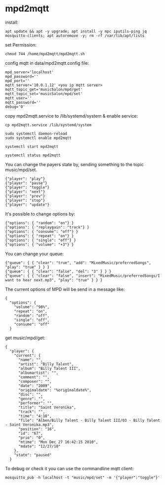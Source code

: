 # mpd2mqtt

install:

    apt update && apt -y upgrade; apt install -y mpc iputils-ping jq mosquitto-clients; apt autoremove -y; rm -rf /var/lib/apt/lists

set Permission:

    chmod 744 /home/mpd2mqtt/mpd2mqtt.sh
    
 config mqtt in data/mpd2mqtt.config file:
 
    mpd_server='localhost'
    mpd_password=''
    mpd_port=''
    mqtt_server='10.0.1.12' <you ip mqtt server>
    mqtt_topic_get='musicSalon/mpd/get'
    mqtt_topic_set='musicSalon/mpd/set'
    mqtt_user=''
    mqtt_password=''
    debug='0'

copy mpd2mqtt.service to /lib/systemd/system & enable service:

    cp mpd2mqtt.service /lib/systemd/system

    sudo systemctl daemon-reload
    sudo systemctl enable mpd2mqtt

    systemctl start mpd2mqtt
    
    systemctl status mpd2mqtt


You can change the payers state by, sending something to the topic music/mpd/set.

    {"player": "play"}
    {"player": "pause"}
    {"player": "toggle"}
    {"player": "next"}
    {"player": "prev"}
    {"player": "stop"}
    {"player": "update"}

It's possible to change options by:

    {"options": { "random": "on"} }
    {"options": { "replaygain": "track"} }
    {"options": { "consume": "off"} }
    {"options": { "repeat": "on"} }
    {"options": { "single": "off"} }
    {"options": { "volume": "+3"} }

You can change your queue:

    {"queue": { { "clear": "true", "add": "MixedMusic/preferredSongs", "play": "true" } } }
    {"queue": { { "clear": "false", "del": "3" } } }
    {"queue": { { "clear": "false", "insert": "MixedMusic/preferredSongs/I want to hear next.mp3", "play": "true" } } }
    
 The current options of MPD will be send in a message like:

    {
      "options": {
        "volume": "98%",
        "repeat": "on",
        "random": "off",
        "single": "off",
        "consume": "off"
      }

get music/mpd/get:
    
    {
      "player": {
        "current": {
          "name": "",
          "artist": "Billy Talent",
          "album": "Billy Talent III",
          "albumartist": "",
          "comment": "",
          "composer": "",
          "date": "2009",
          "originaldate": "%originaldate%",
          "disc": "",
          "genre": "",
          "performer": "",
          "title": "Saint Veronika",
          "track": "",
          "time": "4:10",
          "file": "Alben/Billy Talent - Billy Talent III/03 - Billy Talent - Saint Veronika.mp3",
          "position": "16",
          "id": "67",
          "prio": "0",
          "mtime": "Mon Dec 27 16:42:15 2010",
          "mdate": "12/27/10"
        },
        "state": "paused"
      }
      


To debug or check it you can use the commandline mqtt client: 

    mosquitto_pub -h localhost -t "music/mpd/set" -m '{"player":"toggle"}'



